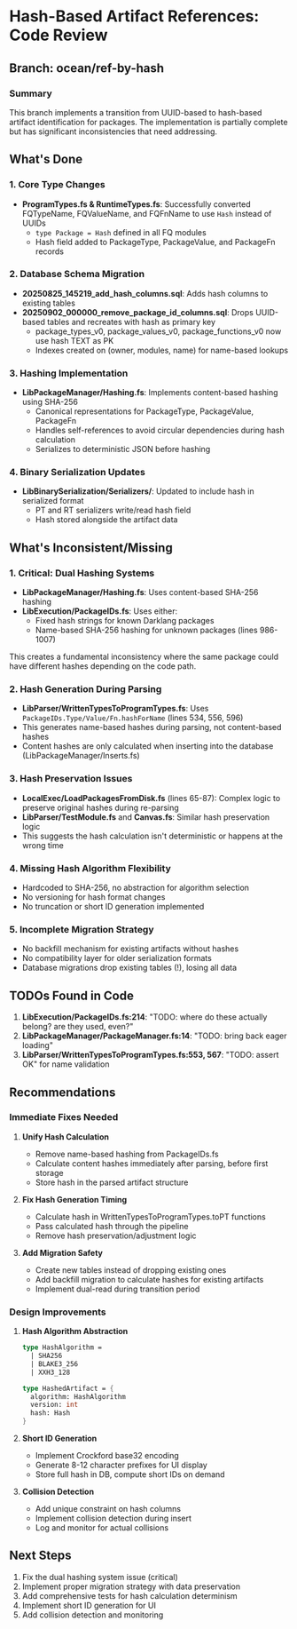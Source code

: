 # Hash-Based Artifact References: Code Review

## Branch: ocean/ref-by-hash

### Summary
This branch implements a transition from UUID-based to hash-based artifact identification for packages. The implementation is partially complete but has significant inconsistencies that need addressing.

## What's Done

### 1. Core Type Changes
- **ProgramTypes.fs & RuntimeTypes.fs**: Successfully converted FQTypeName, FQValueName, and FQFnName to use `Hash` instead of UUIDs
  - `type Package = Hash` defined in all FQ modules
  - Hash field added to PackageType, PackageValue, and PackageFn records

### 2. Database Schema Migration
- **20250825_145219_add_hash_columns.sql**: Adds hash columns to existing tables
- **20250902_000000_remove_package_id_columns.sql**: Drops UUID-based tables and recreates with hash as primary key
  - package_types_v0, package_values_v0, package_functions_v0 now use hash TEXT as PK
  - Indexes created on (owner, modules, name) for name-based lookups

### 3. Hashing Implementation
- **LibPackageManager/Hashing.fs**: Implements content-based hashing using SHA-256
  - Canonical representations for PackageType, PackageValue, PackageFn
  - Handles self-references to avoid circular dependencies during hash calculation
  - Serializes to deterministic JSON before hashing

### 4. Binary Serialization Updates
- **LibBinarySerialization/Serializers/**: Updated to include hash in serialized format
  - PT and RT serializers write/read hash field
  - Hash stored alongside the artifact data

## What's Inconsistent/Missing

### 1. Critical: Dual Hashing Systems
- **LibPackageManager/Hashing.fs**: Uses content-based SHA-256 hashing
- **LibExecution/PackageIDs.fs**: Uses either:
  - Fixed hash strings for known Darklang packages
  - Name-based SHA-256 hashing for unknown packages (lines 986-1007)
  
This creates a fundamental inconsistency where the same package could have different hashes depending on the code path.

### 2. Hash Generation During Parsing
- **LibParser/WrittenTypesToProgramTypes.fs**: Uses `PackageIDs.Type/Value/Fn.hashForName` (lines 534, 556, 596)
- This generates name-based hashes during parsing, not content-based hashes
- Content hashes are only calculated when inserting into the database (LibPackageManager/Inserts.fs)

### 3. Hash Preservation Issues
- **LocalExec/LoadPackagesFromDisk.fs** (lines 65-87): Complex logic to preserve original hashes during re-parsing
- **LibParser/TestModule.fs** and **Canvas.fs**: Similar hash preservation logic
- This suggests the hash calculation isn't deterministic or happens at the wrong time

### 4. Missing Hash Algorithm Flexibility
- Hardcoded to SHA-256, no abstraction for algorithm selection
- No versioning for hash format changes
- No truncation or short ID generation implemented

### 5. Incomplete Migration Strategy
- No backfill mechanism for existing artifacts without hashes
- No compatibility layer for older serialization formats
- Database migrations drop existing tables (!), losing all data

## TODOs Found in Code

1. **LibExecution/PackageIDs.fs:214**: "TODO: where do these actually belong? are they used, even?"
2. **LibPackageManager/PackageManager.fs:14**: "TODO: bring back eager loading"
3. **LibParser/WrittenTypesToProgramTypes.fs:553, 567**: "TODO: assert OK" for name validation

## Recommendations

### Immediate Fixes Needed

1. **Unify Hash Calculation**
   - Remove name-based hashing from PackageIDs.fs
   - Calculate content hashes immediately after parsing, before first storage
   - Store hash in the parsed artifact structure

2. **Fix Hash Generation Timing**
   - Calculate hash in WrittenTypesToProgramTypes.toPT functions
   - Pass calculated hash through the pipeline
   - Remove hash preservation/adjustment logic

3. **Add Migration Safety**
   - Create new tables instead of dropping existing ones
   - Add backfill migration to calculate hashes for existing artifacts
   - Implement dual-read during transition period

### Design Improvements

1. **Hash Algorithm Abstraction**
   ```fsharp
   type HashAlgorithm = 
     | SHA256 
     | BLAKE3_256
     | XXH3_128
   
   type HashedArtifact = {
     algorithm: HashAlgorithm
     version: int
     hash: Hash
   }
   ```

2. **Short ID Generation**
   - Implement Crockford base32 encoding
   - Generate 8-12 character prefixes for UI display
   - Store full hash in DB, compute short IDs on demand

3. **Collision Detection**
   - Add unique constraint on hash columns
   - Implement collision detection during insert
   - Log and monitor for actual collisions

## Next Steps

1. Fix the dual hashing system issue (critical)
2. Implement proper migration strategy with data preservation
3. Add comprehensive tests for hash calculation determinism
4. Implement short ID generation for UI
5. Add collision detection and monitoring